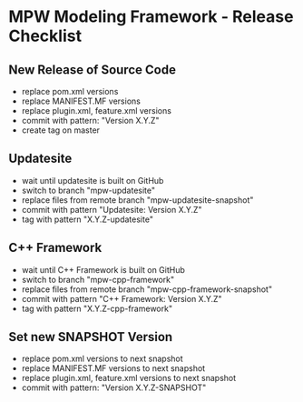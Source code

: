 # MPW Modeling Framework - Release Checklist

## New Release of Source Code

* replace pom.xml versions
* replace MANIFEST.MF versions
* replace plugin.xml, feature.xml versions
* commit with pattern: "Version X.Y.Z"
* create tag on master

## Updatesite

* wait until updatesite is built on GitHub
* switch to branch "mpw-updatesite"
* replace files from remote branch "mpw-updatesite-snapshot"
* commit with pattern "Updatesite: Version X.Y.Z"
* tag with pattern "X.Y.Z-updatesite"

## C++ Framework

* wait until C++ Framework is built on GitHub
* switch to branch "mpw-cpp-framework"
* replace files from remote branch "mpw-cpp-framework-snapshot"
* commit with pattern "C++ Framework: Version X.Y.Z"
* tag with pattern "X.Y.Z-cpp-framework"

## Set new SNAPSHOT Version

* replace pom.xml versions to next snapshot
* replace MANIFEST.MF versions to next snapshot
* replace plugin.xml, feature.xml versions to next snapshot
* commit with pattern: "Version X.Y.Z-SNAPSHOT"
